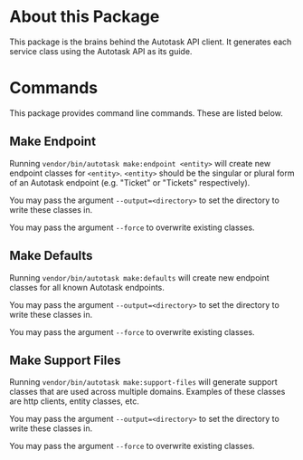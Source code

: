 # About this Package
This package is the brains behind the Autotask API client. It generates each service class using the Autotask API as its guide.

# Commands
This package provides command line commands. These are listed below.

## Make Endpoint
Running `vendor/bin/autotask make:endpoint <entity>` will create new endpoint classes for `<entity>`. `<entity>` should be the singular or plural form of an Autotask endpoint (e.g. "Ticket" or "Tickets" respectively).

You may pass the argument `--output=<directory>` to set the directory to write these classes in.

You may pass the argument `--force` to overwrite existing classes.

## Make Defaults
Running `vendor/bin/autotask make:defaults` will create new endpoint classes for all known Autotask endpoints.

You may pass the argument `--output=<directory>` to set the directory to write these classes in.

You may pass the argument `--force` to overwrite existing classes.

## Make Support Files
Running `vendor/bin/autotask make:support-files` will generate support classes that are used across multiple domains. Examples of these classes are http clients, entity classes, etc.

You may pass the argument `--output=<directory>` to set the directory to write these classes in.

You may pass the argument `--force` to overwrite existing classes.
